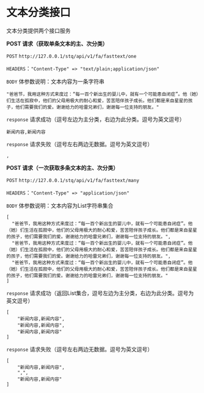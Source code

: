 # 文本分类接口

文本分类提供两个接口服务

**POST 请求（获取单条文本的主、次分类）**

`POST` `http://127.0.0.1/stq/api/v1/fa/fasttext/one`

`HEADERS`：`"Content-Type" => "text/plain;application/json"`

`BODY` 体参数说明：文本内容为一条字符串

```text
"爸爸节，我用这种方式来度过：“每一百个新出生的婴儿中，就有一个可能患自闭症”。他（她）们生活在孤寂中，他们的父母用极大的耐心和爱，苦苦陪伴孩子成长。他们都是来自星星的孩子，他们需要我们的爱。谢谢给力的哈雷兄弟们，谢谢每一位支持的朋友。"
```

`response` 请求成功（逗号左边为主分类，右边为此分类。逗号为英文逗号）

```text
新闻内容,新闻内容
```

`response` 请求失败（逗号左右两边无数据。逗号为英文逗号）

```text
,
```

**POST 请求（一次获取多条文本的主、次分类）**

`POST` `http://127.0.0.1/stq/api/v1/fa/fasttext/many`

`HEADERS`：`"Content-Type" => "application/json"`

`BODY` 体参数说明：文本内容为List字符串集合

```text
[
  "爸爸节，我用这种方式来度过：“每一百个新出生的婴儿中，就有一个可能患自闭症”。他（她）们生活在孤寂中，他们的父母用极大的耐心和爱，苦苦陪伴孩子成长。他们都是来自星星的孩子，他们需要我们的爱。谢谢给力的哈雷兄弟们，谢谢每一位支持的朋友。",
  "爸爸节，我用这种方式来度过：“每一百个新出生的婴儿中，就有一个可能患自闭症”。他（她）们生活在孤寂中，他们的父母用极大的耐心和爱，苦苦陪伴孩子成长。他们都是来自星星的孩子，他们需要我们的爱。谢谢给力的哈雷兄弟们，谢谢每一位支持的朋友。",
  "爸爸节，我用这种方式来度过：“每一百个新出生的婴儿中，就有一个可能患自闭症”。他（她）们生活在孤寂中，他们的父母用极大的耐心和爱，苦苦陪伴孩子成长。他们都是来自星星的孩子，他们需要我们的爱。谢谢给力的哈雷兄弟们，谢谢每一位支持的朋友。"
]
```

`response` 请求成功（返回List集合，逗号左边为主分类，右边为此分类。逗号为英文逗号）

```text
[ 
    "新闻内容,新闻内容", 
    "新闻内容,新闻内容", 
    "新闻内容,新闻内容" 
]
```

`response` 请求失败（逗号左右两边无数据。逗号为英文逗号）

```text
[
    "新闻内容,新闻内容",
    ",",
    "新闻内容,新闻内容"
]
```

